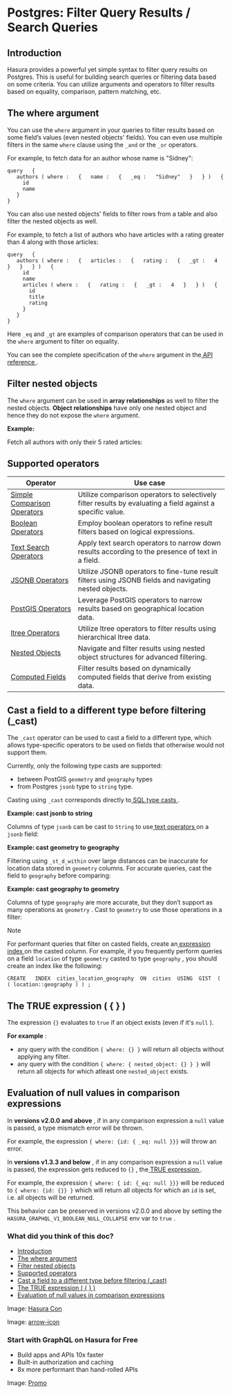 # Postgres: Filter Query Results / Search Queries

## Introduction​

Hasura provides a powerful yet simple syntax to filter query results on Postgres. This is useful for building search
queries or filtering data based on some criteria. You can utilize arguments and operators to filter results based on
equality, comparison, pattern matching, etc.

## The where argument​

You can use the `where` argument in your queries to filter results based on some field’s values (even nested objects'
fields). You can even use multiple filters in the same `where` clause using the `_and` or the `_or` operators.

For example, to fetch data for an author whose name is "Sidney":

```
query   {
   authors ( where :   {   name :   {   _eq :   "Sidney"   }   } )   {
     id
     name
   }
}
```

You can also use nested objects' fields to filter rows from a table and also filter the nested objects as well.

For example, to fetch a list of authors who have articles with a rating greater than 4 along with those articles:

```
query   {
   authors ( where :   {   articles :   {   rating :   {   _gt :   4   }   }   } )   {
     id
     name
     articles ( where :   {   rating :   {   _gt :   4   }   } )   {
       id
       title
       rating
     }
   }
}
```

Here `_eq` and `_gt` are examples of comparison operators that can be used in the `where` argument to filter on
equality.

You can see the complete specification of the `where` argument in the[ API reference ](https://hasura.io/docs/latest/api-reference/graphql-api/query/#whereexp).

## Filter nested objects​

The `where` argument can be used in **array relationships** as well to filter the nested objects. **Object
relationships** have only one nested object and hence they do not expose the `where` argument.

 **Example:** 

Fetch all authors with only their 5 rated articles:

## Supported operators​

| Operator | Use case |
|---|---|
| [ Simple Comparison Operators ](https://hasura.io/docs/latest/queries/postgres/filters/comparison-operators/) | Utilize comparison operators to selectively filter results by evaluating a field against a specific value. |
| [ Boolean Operators ](https://hasura.io/docs/latest/queries/postgres/filters/boolean-operators/) | Employ boolean operators to refine result filters based on logical expressions. |
| [ Text Search Operators ](https://hasura.io/docs/latest/queries/postgres/filters/text-search-operators/) | Apply text search operators to narrow down results according to the presence of text in a field. |
| [ JSONB Operators ](https://hasura.io/docs/latest/queries/postgres/filters/jsonb-operators/) | Utilize JSONB operators to fine-tune result filters using JSONB fields and navigating nested objects. |
| [ PostGIS Operators ](https://hasura.io/docs/latest/queries/postgres/filters/postgis-operators/) | Leverage PostGIS operators to narrow results based on geographical location data. |
| [ ltree Operators ](https://hasura.io/docs/latest/queries/postgres/filters/ltree-operators/) | Utilize ltree operators to filter results using hierarchical ltree data. |
| [ Nested Objects ](https://hasura.io/docs/latest/queries/postgres/filters/using-nested-objects/) | Navigate and filter results using nested object structures for advanced filtering. |
| [ Computed Fields ](https://hasura.io/docs/latest/queries/postgres/filters/using-computed-fields/) | Filter results based on dynamically computed fields that derive from existing data. |


## Cast a field to a different type before filtering (_cast)​

The `_cast` operator can be used to cast a field to a different type, which allows type-specific operators to be used on
fields that otherwise would not support them.

Currently, only the following type casts are supported:

- between PostGIS `geometry` and `geography` types
- from Postgres `jsonb` type to `string` type.


Casting using `_cast` corresponds directly to[ SQL type casts ](https://www.postgresql.org/docs/current/sql-expressions.html#SQL-SYNTAX-TYPE-CASTS).

 **Example: cast jsonb to string** 

Columns of type `jsonb` can be cast to `String` to use[ text operators ](https://hasura.io/docs/latest/api-reference/graphql-api/query/#text-operators)on a `jsonb` field:

 **Example: cast geometry to geography** 

Filtering using `_st_d_within` over large distances can be inaccurate for location data stored in `geometry` columns.
For accurate queries, cast the field to `geography` before comparing:

 **Example: cast geography to geometry** 

Columns of type `geography` are more accurate, but they don’t support as many operations as `geometry` . Cast to `geometry` to use those operations in a filter:

Note

For performant queries that filter on casted fields, create an[ expression index ](https://www.postgresql.org/docs/current/indexes-expressional.html)on the casted column. For example,
if you frequently perform queries on a field `location` of type `geometry` casted to type `geography` , you should create
an index like the following:

`CREATE   INDEX  cities_location_geography  ON  cities  USING  GIST  ( ( location::geography ) ) ;`

## The TRUE expression ( { } )​

The expression `{}` evaluates to `true` if an object exists (even if it's `null` ).

 **For example** :

- any query with the condition `{ where: {} }` will return all objects without applying any filter.
- any query with the condition `{ where: { nested_object: {} } }` will return all objects for which atleast one `nested_object` exists.


## Evaluation of null values in comparison expressions​

In **versions v2.0.0 and above** , if in any comparison expression a `null` value is passed, a type mismatch error will
be thrown.

For example, the expression `{ where: {id: { _eq: null }}}` will throw an error.

In **versions v1.3.3 and below** , if in any comparison expression a `null` value is passed, the expression gets reduced
to `{}` , the[ TRUE expression ](https://hasura.io/docs/latest/queries/postgres/filters/index/#pg-nested-filter/#pg-true-expression).

For example, the expression `{ where: { id: {_eq: null }}}` will be reduced to `{ where: {id: {}} }` which will return
all objects for which an `id` is set, i.e. all objects will be returned.

This behavior can be preserved in versions v2.0.0 and above by setting the `HASURA_GRAPHQL_V1_BOOLEAN_NULL_COLLAPSE` env
var to `true` .

### What did you think of this doc?

- [ Introduction ](https://hasura.io/docs/latest/queries/postgres/filters/index/#pg-nested-filter/#introduction)
- [ The where argument ](https://hasura.io/docs/latest/queries/postgres/filters/index/#pg-nested-filter/#the-where-argument)
- [ Filter nested objects ](https://hasura.io/docs/latest/queries/postgres/filters/index/#pg-nested-filter/#pg-nested-filter)
- [ Supported operators ](https://hasura.io/docs/latest/queries/postgres/filters/index/#pg-nested-filter/#supported-operators)
- [ Cast a field to a different type before filtering (_cast) ](https://hasura.io/docs/latest/queries/postgres/filters/index/#pg-nested-filter/#cast-a-field-to-a-different-type-before-filtering-_cast)
- [ The TRUE expression ( { } ) ](https://hasura.io/docs/latest/queries/postgres/filters/index/#pg-nested-filter/#pg-true-expression)
- [ Evaluation of null values in comparison expressions ](https://hasura.io/docs/latest/queries/postgres/filters/index/#pg-nested-filter/#pg-null-value-evaluation)


Image: [ Hasura Con ](https://res.cloudinary.com/dh8fp23nd/image/upload/v1686154570/hasura-con-2023/has-con-light-date_r2a2ud.png)

Image: [ arrow-icon ](https://res.cloudinary.com/dh8fp23nd/image/upload/v1683723549/main-web/chevron-right_ldbi7d.png)

### Start with GraphQL on Hasura for Free

- Build apps and APIs 10x faster
- Built-in authorization and caching
- 8x more performant than hand-rolled APIs


Image: [ Promo ](https://hasura.io/docs/assets/images/hasura-free-ff60e409244e0ea12b5a3045d1a9096b.png)